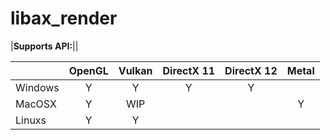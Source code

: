 # libax_render


|**Supports API:**||



|           | OpenGL | Vulkan | DirectX 11 | DirectX 12 | Metal |
|-----------|:------:|:------:|:----------:|:----------:|:-----:|
| Windows   |   Y    |   Y    |     Y      |     Y      |       |
| MacOSX    |   Y    |  WIP   |            |            |   Y   |
| Linuxs    |   Y    |   Y    |            |            |       |


